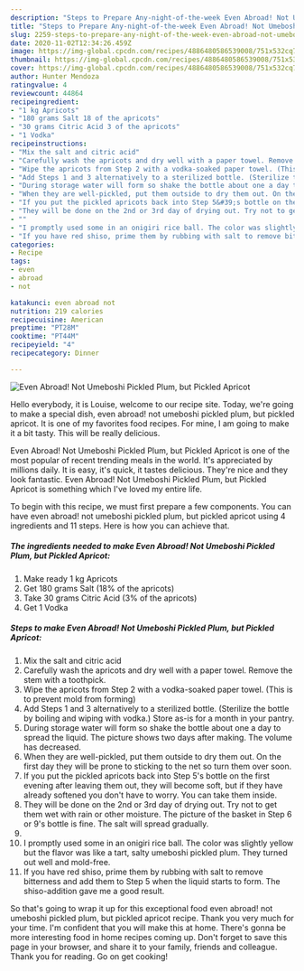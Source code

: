```yaml
---
description: "Steps to Prepare Any-night-of-the-week Even Abroad! Not Umeboshi Pickled Plum, but Pickled Apricot"
title: "Steps to Prepare Any-night-of-the-week Even Abroad! Not Umeboshi Pickled Plum, but Pickled Apricot"
slug: 2259-steps-to-prepare-any-night-of-the-week-even-abroad-not-umeboshi-pickled-plum-but-pickled-apricot
date: 2020-11-02T12:34:26.459Z
image: https://img-global.cpcdn.com/recipes/4886480586539008/751x532cq70/even-abroad-not-umeboshi-pickled-plum-but-pickled-apricot-recipe-main-photo.jpg
thumbnail: https://img-global.cpcdn.com/recipes/4886480586539008/751x532cq70/even-abroad-not-umeboshi-pickled-plum-but-pickled-apricot-recipe-main-photo.jpg
cover: https://img-global.cpcdn.com/recipes/4886480586539008/751x532cq70/even-abroad-not-umeboshi-pickled-plum-but-pickled-apricot-recipe-main-photo.jpg
author: Hunter Mendoza
ratingvalue: 4
reviewcount: 44864
recipeingredient:
- "1 kg Apricots"
- "180 grams Salt 18 of the apricots"
- "30 grams Citric Acid 3 of the apricots"
- "1 Vodka"
recipeinstructions:
- "Mix the salt and citric acid"
- "Carefully wash the apricots and dry well with a paper towel. Remove the stem with a toothpick."
- "Wipe the apricots from Step 2 with a vodka-soaked paper towel. (This is to prevent mold from forming)"
- "Add Steps 1 and 3 alternatively to a sterilized bottle. (Sterilize the bottle by boiling and wiping with vodka.) Store as-is for a month in your pantry."
- "During storage water will form so shake the bottle about one a day to spread the liquid. The picture shows two days after making. The volume has decreased."
- "When they are well-pickled, put them outside to dry them out. On the first day they will be prone to sticking to the net so turn them over soon."
- "If you put the pickled apricots back into Step 5&#39;s bottle on the first evening after leaving them out, they will become soft, but if they have already softened you don&#39;t have to worry. You can take them inside."
- "They will be done on the 2nd or 3rd day of drying out. Try not to get them wet with rain or other moisture. The picture of the basket in Step 6 or 9&#39;s bottle is fine. The salt will spread gradually."
- ""
- "I promptly used some in an onigiri rice ball. The color was slightly yellow but the flavor was like a tart, salty umeboshi pickled plum. They turned out well and mold-free."
- "If you have red shiso, prime them by rubbing with salt to remove bitterness and add them to Step 5 when the liquid starts to form. The shiso-addition gave me a good result."
categories:
- Recipe
tags:
- even
- abroad
- not

katakunci: even abroad not 
nutrition: 219 calories
recipecuisine: American
preptime: "PT28M"
cooktime: "PT44M"
recipeyield: "4"
recipecategory: Dinner

---
```



![Even Abroad! Not Umeboshi Pickled Plum, but Pickled Apricot](https://img-global.cpcdn.com/recipes/4886480586539008/751x532cq70/even-abroad-not-umeboshi-pickled-plum-but-pickled-apricot-recipe-main-photo.jpg)

Hello everybody, it is Louise, welcome to our recipe site. Today, we're going to make a special dish, even abroad! not umeboshi pickled plum, but pickled apricot. It is one of my favorites food recipes. For mine, I am going to make it a bit tasty. This will be really delicious.



Even Abroad! Not Umeboshi Pickled Plum, but Pickled Apricot is one of the most popular of recent trending meals in the world. It's appreciated by millions daily. It is easy, it's quick, it tastes delicious. They're nice and they look fantastic. Even Abroad! Not Umeboshi Pickled Plum, but Pickled Apricot is something which I've loved my entire life.


To begin with this recipe, we must first prepare a few components. You can have even abroad! not umeboshi pickled plum, but pickled apricot using 4 ingredients and 11 steps. Here is how you can achieve that.

<!--inarticleads1-->

##### The ingredients needed to make Even Abroad! Not Umeboshi Pickled Plum, but Pickled Apricot:

1. Make ready 1 kg Apricots
1. Get 180 grams Salt (18% of the apricots)
1. Take 30 grams Citric Acid (3% of the apricots)
1. Get 1 Vodka




<!--inarticleads2-->

##### Steps to make Even Abroad! Not Umeboshi Pickled Plum, but Pickled Apricot:

1. Mix the salt and citric acid
1. Carefully wash the apricots and dry well with a paper towel. Remove the stem with a toothpick.
1. Wipe the apricots from Step 2 with a vodka-soaked paper towel. (This is to prevent mold from forming)
1. Add Steps 1 and 3 alternatively to a sterilized bottle. (Sterilize the bottle by boiling and wiping with vodka.) Store as-is for a month in your pantry.
1. During storage water will form so shake the bottle about one a day to spread the liquid. The picture shows two days after making. The volume has decreased.
1. When they are well-pickled, put them outside to dry them out. On the first day they will be prone to sticking to the net so turn them over soon.
1. If you put the pickled apricots back into Step 5&#39;s bottle on the first evening after leaving them out, they will become soft, but if they have already softened you don&#39;t have to worry. You can take them inside.
1. They will be done on the 2nd or 3rd day of drying out. Try not to get them wet with rain or other moisture. The picture of the basket in Step 6 or 9&#39;s bottle is fine. The salt will spread gradually.
1. 
1. I promptly used some in an onigiri rice ball. The color was slightly yellow but the flavor was like a tart, salty umeboshi pickled plum. They turned out well and mold-free.
1. If you have red shiso, prime them by rubbing with salt to remove bitterness and add them to Step 5 when the liquid starts to form. The shiso-addition gave me a good result.




So that's going to wrap it up for this exceptional food even abroad! not umeboshi pickled plum, but pickled apricot recipe. Thank you very much for your time. I'm confident that you will make this at home. There's gonna be more interesting food in home recipes coming up. Don't forget to save this page in your browser, and share it to your family, friends and colleague. Thank you for reading. Go on get cooking!
